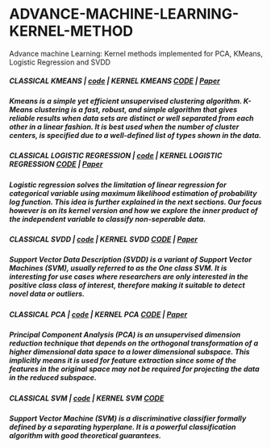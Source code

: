 # ADVANCE-MACHINE-LEARNING-KERNEL-METHOD
Advance machine Learning: Kernel methods implemented for PCA, KMeans, Logistic Regression and SVDD

##### CLASSICAL KMEANS | [code](https://github.com/kennedyCzar/ADVANCE-MACHINE-LEARNING-KERNEL-METHOD/blob/master/KMEANS/kmeans.py) | KERNEL KMEANS [CODE](https://github.com/kennedyCzar/ADVANCE-MACHINE-LEARNING-KERNEL-METHOD/blob/master/KMEANS/KERNEL%20KMEANS/kernelkmeans.py) | [Paper](https://github.com/kennedyCzar/ADVANCE-MACHINE-LEARNING-KERNEL-METHOD/blob/master/REPORT/KMeans.pdf)
##### Kmeans is a simple yet efficient unsupervised clustering algorithm. K-Means clustering is a fast, robust, and simple algorithm that gives reliable results when data sets are distinct or well separated from each other in a linear fashion. It is best used when the number of cluster centers, is specified due to a well-defined list of types shown in the data.

##### CLASSICAL LOGISTIC REGRESSION | [code](https://github.com/kennedyCzar/ADVANCE-MACHINE-LEARNING-KERNEL-METHOD/blob/master/LOGISTIC%20REGRESSION/losgisticRegression.py) | KERNEL LOGISTIC REGRESSION [CODE](https://github.com/kennedyCzar/ADVANCE-MACHINE-LEARNING-KERNEL-METHOD/blob/master/LOGISTIC%20REGRESSION/kernellogistic.py) | [Paper](https://github.com/kennedyCzar/ADVANCE-MACHINE-LEARNING-KERNEL-METHOD/blob/master/REPORT/LogisticRegression.pdf) 
##### Logistic regression solves the limitation of linear regression for categorical variable using maximum likelihood estimation of probability log function. This idea is further explained in the next sections. Our focus however is on its kernel version and how we explore the inner product of the independent variable to classify non-seperable data.

##### CLASSICAL SVDD | [code](https://github.com/kennedyCzar/ADVANCE-MACHINE-LEARNING-KERNEL-METHOD/blob/master/ONE%20CLASS%20SVM(SVDD)/linearSVDD.py) | KERNEL SVDD [CODE](https://github.com/kennedyCzar/ADVANCE-MACHINE-LEARNING-KERNEL-METHOD/blob/master/ONE%20CLASS%20SVM(SVDD)/DualSVDD.py) | [Paper](https://github.com/kennedyCzar/ADVANCE-MACHINE-LEARNING-KERNEL-METHOD/blob/master/REPORT/oneclasssvm.pdf)
##### Support Vector Data Description (SVDD) is a variant of Support Vector Machines (SVM), usually referred to as the One class SVM. It is interesting for use cases where researchers are only interested in the positive class class of interest, therefore making it suitable to detect novel data or outliers.

##### CLASSICAL PCA | [code](https://github.com/kennedyCzar/ADVANCE-MACHINE-LEARNING-KERNEL-METHOD/blob/master/PCA/PCA.py) | KERNEL PCA [CODE](https://github.com/kennedyCzar/ADVANCE-MACHINE-LEARNING-KERNEL-METHOD/tree/master/PCA/KERNEL%20PCA) | [Paper](https://github.com/kennedyCzar/ADVANCE-MACHINE-LEARNING-KERNEL-METHOD/blob/master/REPORT/PCA.pdf)
##### Principal Component Analysis (PCA) is an unsupervised dimension reduction technique that depends on the orthogonal transformation of a higher dimensional data space to a lower dimensional subspace. This implicitly means it is used for feature extraction since some of the features in the original space may not be required for projecting the data in the reduced subspace.

##### CLASSICAL SVM | [code](https://github.com/kennedyCzar/ADVANCE-MACHINE-LEARNING-KERNEL-METHOD/blob/master/SVM/SupportVectorMachine(SVM)/svm.py) | KERNEL SVM [CODE](https://github.com/kennedyCzar/ADVANCE-MACHINE-LEARNING-KERNEL-METHOD/blob/master/SVM/SupportVectorMachine(SVM)/kernelSVM.py)
##### Support Vector Machine (SVM) is a discriminative classifier formally defined by a separating hyperplane. It is a powerful classification algorithm with good theoretical guarantees. 
